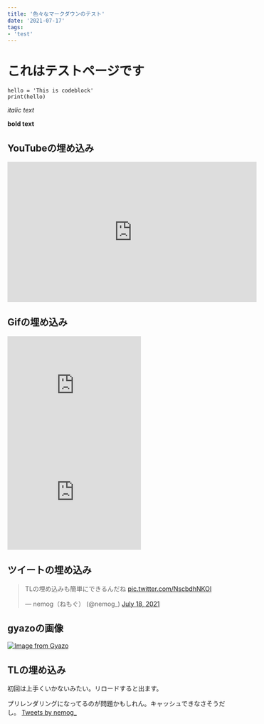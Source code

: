 ```yaml
---
title: '色々なマークダウンのテスト'
date: '2021-07-17'
tags:
- 'test'
---
```


# これはテストページです

```
hello = 'This is codeblock'
print(hello)
```

*italic text*

**bold text**

## YouTubeの埋め込み
<div class="youtube">
  <iframe width="560" height="315" src="https://www.youtube.com/embed/8fUR44emYmo" title="YouTube video player" frameborder="0" allow="accelerometer; autoplay; clipboard-write; encrypted-media; gyroscope; picture-in-picture" allowfullscreen></iframe>
</div>

## Gifの埋め込み
<iframe src="https://gifmagazine.net/embed/glp/4767826" width="300" height="240" frameBorder="0" class="gifmagazine-embed" allowFullScreen></iframe>

<iframe src="https://gifmagazine.net/embed/glp/5000445" width="300" height="240" frameBorder="0" class="gifmagazine-embed" allowFullScreen></iframe>

## ツイートの埋め込み
<blockquote class="twitter-tweet"><p lang="ja" dir="ltr">TLの埋め込みも簡単にできるんだね <a href="https://t.co/NscbdhNKOI">pic.twitter.com/NscbdhNKOI</a></p>&mdash; nemog（ねもぐ） (@nemog_) <a href="https://twitter.com/nemog_/status/1416578841368137728?ref_src=twsrc%5Etfw">July 18, 2021</a></blockquote> <script async src="https://platform.twitter.com/widgets.js" charset="utf-8"></script>

## gyazoの画像
[![Image from Gyazo](https://i.gyazo.com/c72dc28930efa56f565bcbe157b86f2d.png)](https://gyazo.com/c72dc28930efa56f565bcbe157b86f2d)

## TLの埋め込み
初回は上手くいかないみたい。リロードすると出ます。

プリレンダリングになってるのが問題かもしれん。キャッシュできなさそうだし。
<a class="twitter-timeline" href="https://twitter.com/nemog_?ref_src=twsrc%5Etfw" width="300" height="300">Tweets by nemog_</a> <script async src="https://platform.twitter.com/widgets.js" charset="utf-8"></script>
